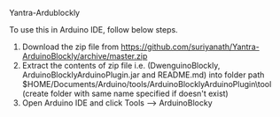 Yantra-Ardublockly

To use this in Arduino IDE, follow below steps.
 1. Download the zip file from https://github.com/suriyanath/Yantra-ArduinoBlockly/archive/master.zip
 2. Extract the contents of zip file i.e. (DwenguinoBlockly, ArduinoBlocklyArduinoPlugin.jar and README.md) into folder path 
 $HOME/Documents/Arduino/tools/ArduinoBlocklyArduinoPlugin\tool  (create folder with same name specified if doesn't exist)
 3. Open Arduino IDE and click Tools --> ArduinoBlocky
